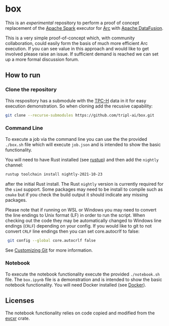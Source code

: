 # box

This is an _experimental_ repository to perform a proof of concept replacement of the [Apache Spark](https://spark.apache.org/) executor for [Arc](https://arc.tripl.ai) with [Apache DataFusion](https://arrow.apache.org/datafusion/).

This is a very simple proof-of-concept which, with community collaboration, could easily form the basis of much more efficient Arc execution. If you can see value in this approach and would like to get involved please raise an issue. If sufficient demand is reached we can set up a more formal discussion forum.

## How to run

### Clone the repository

This respository has a submodule with the [TPC-H](http://www.tpc.org/tpch/) data in it for easy execution demonstration. So when cloning add the recusive capability:

```bash
git clone --recurse-submodules https://github.com/tripl-ai/box.git
```

### Command Line

To execute a job via the command line you can use the the provided `./box.sh` file which will execute `job.json` and is intended to show the basic functionality.

You will need to have Rust installed (see [rustup](https://rustup.rs/)) and then add the `nightly` channel:

```bash
rustup toolchain install nightly-2021-10-23
```

after the initial Rust install. The Rust `nightly` version is currently required for the `simd` support. Some packages may need to be install to compile such as `cmake` but if you check the build output it should indicate any missing packages.

Please note that if running on WSL or Windows you may need to convert the line endings to Unix format (LF) in order to run the script. When checking out the code they may be automatically changed to Windows line endings (`CRLF`) depending on your config. If you would like to git to not convert `CRLF` line endings then you can set core.autocrlf to false:

```bash
 git config --global core.autocrlf false
```

See [Customizing Git](https://git-scm.com/book/en/v2/Customizing-Git-Git-Configuration) for more information.

### Notebook

To execute the notebook functionality execute the provided `./notebook.sh` file. The `box.ipynb` file is a demonstration and is intended to show the basic notebook functionality. You will need Docker installed (see [Docker](https://www.docker.com/)).

## Licenses

The notebook functionality relies on code copied and modified from the [evcxr](https://github.com/google/evcxr/tree/HEAD/evcxr_jupyter) crate.
